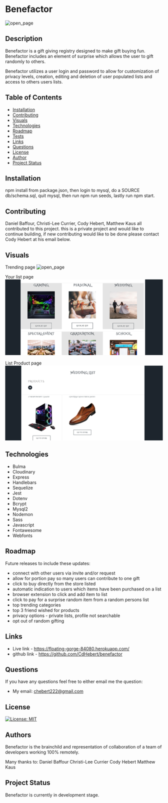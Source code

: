 

# Benefactor
![open_page](./public/images/readme/opening.png)
## Description

Benefactor is a gift giving registry designed to make gift buying fun. Benefactor includes an element of surprise which allows the user to gift randomly to others.

Benefactor utilizes a user login and password to allow for customization of privacy levels, creation, editing and deletion of user populated lists and access to others users lists.

## Table of Contents

- [Installation](#installation)
- [Contributing](#contributing)
- [Visuals](#visuals)
- [Technologies](#technologies)
- [Roadmap](#roadmap)
- [Tests](#test)
- [Links](#links)
- [Questions](#questions)
- [License](#license)
- [Author](#author)
- [Project Status](#project-status)

## Installation

npm install from package.json, then login to mysql, do a SOURCE db/schema.sql, quit mysql, then run npm run seeds, lastly run npm start.

## Contributing

Daniel Baffour, Christi-Lee Currier, Cody Hebert, Matthew Kaus all contributed to this project. this is a private project and would like to continue building, if new contributing would like to be done please contact Cody Hebert at his email below.

## Visuals
Trending page
![open_page](./public/images/readme/trending.png)

Your list page
![open_page](./public/images/readme/lists.png)

List Product page
![open_page](./public/images/readme/products.png)

## Technologies
* Bulma
* Cloudinary
* Express
* Handlebars
* Sequelize
* Jest
* Dotenv
* Bcrypt
* Mysql2
* Nodemon
* Sass
* Javascript
* Fontawesome
* Webfonts

<!--  -->
## Roadmap
Future releases to include these updates:
* connect with other users via invite and/or request
* allow for portion pay so many users can contribute to one gift
* click to buy directly from the store listed
* automatic indication to users which items have been purchased on a list
* browser extension to click and add item to list
* click to pay for a surprise random item from a random persons list
* top trending categories
* top 3 friend wished for products
* privacy options - private lists, profile not searchable
* opt out of random gifting

## Links

- Live link - https://floating-gorge-84080.herokuapp.com/
- github link - https://github.com/CdHebert/benefactor

## Questions

If you have any questions feel free to either email me the question:

- My email: chebert222@gmail.com

## License

[![License: MIT](https://img.shields.io/badge/License-MIT-yellow.svg)](https://opensource.org/licenses/MIT)

## Authors

Benefactor is the brainchild and representation of collaboration of a team of developers working 100% remotely. 

Many thanks to:
Daniel Baffour
Christi-Lee Currier
Cody Hebert
Matthew Kaus

## Project Status
Benefactor is currently in development stage. 

